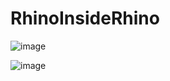 # RhinoInsideRhino


![image](https://github.com/user-attachments/assets/275f20ac-9f11-469e-9f5e-261b0fa26d33)



![image](https://github.com/user-attachments/assets/173f25af-a1a5-4b84-8e62-ae9b9c84d1a3)
